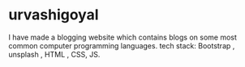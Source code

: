 # urvashigoyal
I have made a blogging website which contains blogs on some most common computer programming languages.
tech stack: Bootstrap , unsplash , HTML , CSS, JS.
